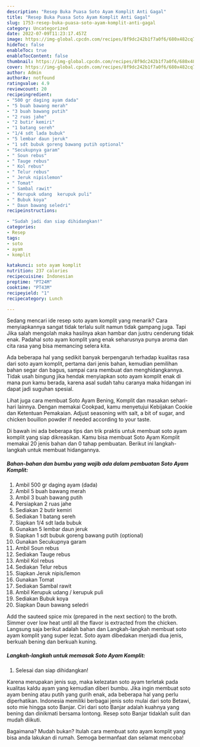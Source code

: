 ```yaml
---
description: "Resep Buka Puasa Soto Ayam Komplit Anti Gagal"
title: "Resep Buka Puasa Soto Ayam Komplit Anti Gagal"
slug: 1753-resep-buka-puasa-soto-ayam-komplit-anti-gagal
category: Uncategorized
date: 2022-07-09T11:23:17.457Z
image: https://img-global.cpcdn.com/recipes/8f9dc242b1f7a0f6/680x482cq70/soto-ayam-komplit-foto-resep-utama.jpg
hideToc: false
enableToc: true
enableTocContent: false
thumbnail: https://img-global.cpcdn.com/recipes/8f9dc242b1f7a0f6/680x482cq70/soto-ayam-komplit-foto-resep-utama.jpg
cover: https://img-global.cpcdn.com/recipes/8f9dc242b1f7a0f6/680x482cq70/soto-ayam-komplit-foto-resep-utama.jpg
author: Admin
authorAv: notfound
ratingvalue: 4.9
reviewcount: 20
recipeingredient:
- "500 gr daging ayam dada"
- "5 buah bawang merah"
- "3 buah bawang putih"
- "2 ruas jahe"
- "2 butir kemiri"
- "1 batang sereh"
- "1/4 sdt lada bubuk"
- "5 lembar daun jeruk"
- "1 sdt bubuk goreng bawang putih optional"
- "Secukupnya garam"
- " Soun rebus"
- " Tauge rebus"
- " Kol rebus"
- " Telur rebus"
- " Jeruk nipislemon"
- " Tomat"
- " Sambal rawit"
- " Kerupuk udang  kerupuk puli"
- " Bubuk koya"
- " Daun bawang seledri"
recipeinstructions:

- "Sudah jadi dan siap dihidangkan!"
categories:
- Resep
tags:
- soto
- ayam
- komplit

katakunci: soto ayam komplit 
nutrition: 237 calories
recipecuisine: Indonesian
preptime: "PT24M"
cooktime: "PT43M"
recipeyield: "1"
recipecategory: Lunch

---
```



Sedang mencari ide resep soto ayam komplit yang menarik? Cara menyiapkannya sangat tidak terlalu sulit namun tidak gampang juga. Tapi Jika salah mengolah maka hasilnya akan hambar dan justru cenderung tidak enak. Padahal soto ayam komplit yang enak seharusnya punya aroma dan cita rasa yang bisa memancing selera kita.


Ada beberapa hal yang sedikit banyak berpengaruh terhadap kualitas rasa dari soto ayam komplit, pertama dari jenis bahan, kemudian pemilihan bahan segar dan bagus, sampai cara membuat dan menghidangkannya. Tidak usah bingung jika hendak menyiapkan soto ayam komplit enak di mana pun kamu berada, karena asal sudah tahu caranya maka hidangan ini dapat jadi suguhan spesial.

Lihat juga cara membuat Soto Ayam Bening, Komplit dan masakan sehari-hari lainnya. Dengan memakai Cookpad, kamu menyetujui Kebijakan Cookie dan Ketentuan Pemakaian. Adjust seasoning with salt, a bit of sugar, and chicken bouillon powder if needed according to your taste.


Di bawah ini ada beberapa tips dan trik praktis untuk membuat soto ayam komplit yang siap dikreasikan. Kamu bisa membuat Soto Ayam Komplit memakai 20 jenis bahan dan 0 tahap pembuatan. Berikut ini langkah-langkah untuk membuat hidangannya.

<!--inarticleads1-->

##### Bahan-bahan dan bumbu yang wajib ada dalam pembuatan Soto Ayam Komplit:

1. Ambil 500 gr daging ayam (dada)
1. Ambil 5 buah bawang merah
1. Ambil 3 buah bawang putih
1. Persiapkan 2 ruas jahe
1. Sediakan 2 butir kemiri
1. Sediakan 1 batang sereh
1. Siapkan 1/4 sdt lada bubuk
1. Gunakan 5 lembar daun jeruk
1. Siapkan 1 sdt bubuk goreng bawang putih (optional)
1. Gunakan Secukupnya garam
1. Ambil  Soun rebus
1. Sediakan  Tauge rebus
1. Ambil  Kol rebus
1. Sediakan  Telur rebus
1. Siapkan  Jeruk nipis/lemon
1. Gunakan  Tomat
1. Sediakan  Sambal rawit
1. Ambil  Kerupuk udang / kerupuk puli
1. Sediakan  Bubuk koya
1. Siapkan  Daun bawang seledri


Add the sauteed spice mix (prepared in the next section) to the broth. Simmer over low heat until all the flavor is extracted from the chicken. Langsung saja berikut adalah bahan dan Langkah-langkah membuat soto ayam komplit yang super lezat. Soto ayam dibedakan menjadi dua jenis, berkuah bening dan berkuah kuning. 

<!--inarticleads2-->

##### Langkah-langkah untuk memasak Soto Ayam Komplit:


1. Selesai dan siap dihidangkan!

Karena merupakan jenis sup, maka kelezatan soto ayam terletak pada kualitas kaldu ayam yang kemudian diberi bumbu. Jika ingin membuat soto ayam bening atau putih yang gurih enak, ada beberapa hal yang perlu diperhatikan. Indonesia memiliki berbagai jenis soto mulai dari soto Betawi, soto mie hingga soto Banjar. Ciri dari soto Banjar adalah kuahnya yang bening dan dinikmati bersama lontong. Resep soto Banjar tidaklah sulit dan mudah diikuti. 

Bagaimana? Mudah bukan? Itulah cara membuat soto ayam komplit yang bisa anda lakukan di rumah. Semoga bermanfaat dan selamat mencoba!
